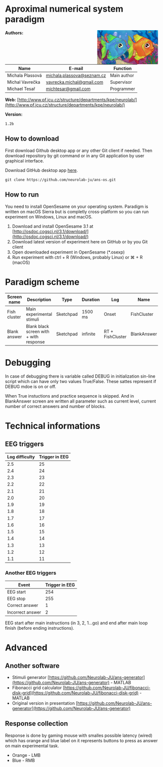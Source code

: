 # Aproximal numerical system paradigm
<img src="https://github.com/neurolab-ju/ans-os/blob/master/stimuli/instruction_fishes.jpg?raw=true" align="right" width="200">

**Authors:**

| Name             | E-mail                     | Function    |
|------------------|----------------------------|-------------|
| Michala Plassová | michala.plassova@seznam.cz | Main author |
| Michal Vavrečka  | vavrecka.michal@gmail.com  | Supervisor  |
| Michael Tesař    | michtesar@gmail.com        | Programmer  |

**Web:**
[http://www.pf.jcu.cz/structure/departments/kpe/neurolab/](http://www.pf.jcu.cz/structure/departments/kpe/neurolab/)

**Version:**
```
1.2b
```

## How to download
First download Github desktop app or any other Git client if needed. Then download repository by git command or in any Git application by user graphical interface.

Download GitHub desktop app [here](https://desktop.github.com).
```
git clone https://github.com/neurolab-ju/ans-os.git
```

## How to run
You need to install OpenSesame on your operating system. Paradigm is written on macOS Sierra but is completly cross-platform so you can run experiment on Windows, Linux and macOS.
 1. Download and install OpenSesame 3.1 at [http://osdoc.cogsci.nl/3.1/download/](http://osdoc.cogsci.nl/3.1/download/)
 1. Download latest version of experiment here on GitHub or by you Git client
 1. Open downloaded experiment in OpenSesame (*.osexp)
 1. Run experiment with ctrl + R (Windows, probably Linux) or ⌘ + R (macOS)

# Paradigm scheme
| Screen name  | Description                             | Type      | Duration | Log              | Name        |
|--------------|-----------------------------------------|-----------|----------|------------------|-------------|
| Fish cluster | Main experimental stimuli               | Sketchpad | 1500 ms  | Onset            | FishCluster |
| Blank answer | Blank black screen with + with response | Sketchpad | infinite | RT + FishCluster | BlankAnswer |

# Debugging
In case of debugging there is variable called DEBUG in initialization sin-line script which can have only two values True/False. These sattes represent if DEBUG mdoe is on or off.

When True instuctions and practice sequence is skipped. And in BlankAnswer screen are written all parameter such as current level, current number of correct answers and number of blocks.

# Technical informations
## EEG triggers
| Log difficulty | Trigger in EEG |
|----------------|----------------|
| 2.5            | 25             |
| 2.4            | 24             |
| 2.3            | 23             |
| 2.2            | 22             |
| 2.1            | 21             |
| 2.0            | 20             |
| 1.9            | 19             |
| 1.8            | 18             |
| 1.7            | 17             |
| 1.6            | 16             |
| 1.5            | 15             |
| 1.4            | 14             |
| 1.3            | 13             |
| 1.2            | 12             |
| 1.1            | 11             |

### Another EEG triggers
| Event            | Trigger in EEG |
|------------------|----------------|
| EEG start        | 254            |
| EEG stop         | 255            |
| Correct answer   | 1              |
| Incorrect answer | 2              |

EEG start after main instructions (in 3, 2, 1...go) and end after main loop finish (before ending instructions).

# Advanced
## Another software
- Stimuli generator [https://github.com/Neurolab-JU/ans-generator](https://github.com/Neurolab-JU/ans-generator) - MATLAB
- Fibonacci grid calculator [https://github.com/Neurolab-JU/fibonacci-disk-grid](https://github.com/Neurolab-JU/fibonacci-disk-grid) - MATLAB
- Original version in presentation [https://github.com/Neurolab-JU/ans-generator](https://github.com/Neurolab-JU/ans-generator)

## Response collection
Response is done by gaming mouse with smalles possible latency (wired) which has orange and blue label on it represents buttons to press as answer on main experimental task.
- Orange - LMB
- Blue - RMB
